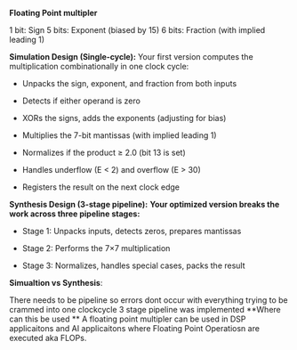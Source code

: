 **Floating Point multipler**

1 bit: Sign
5 bits: Exponent (biased by 15)
6 bits: Fraction (with implied leading 1)


**Simulation Design (Single-cycle):**
Your first version computes the multiplication combinationally in one clock cycle:

- Unpacks the sign, exponent, and fraction from both inputs

- Detects if either operand is zero
- XORs the signs, adds the exponents (adjusting for bias)

- Multiplies the 7-bit mantissas (with implied leading 1)

- Normalizes if the product ≥ 2.0 (bit 13 is set)

- Handles underflow (E < 2) and overflow (E > 30)

- Registers the result on the next clock edge

**Synthesis Design (3-stage pipeline):**
**Your optimized version breaks the work across three pipeline stages:**

- Stage 1: Unpacks inputs, detects zeros, prepares mantissas

- Stage 2: Performs the 7×7 multiplication

- Stage 3: Normalizes, handles special cases, packs the result

**Simualtion vs Synthesis**:

There needs to be pipeline so errors dont occur with everything trying to be crammed into one clockcycle
3 stage pipeline was implemented
**Where can this be used **
A floating point multipler can be used in DSP applicaitons and AI applicaitons where Floating Point Operatiosn are executed aka FLOPs.
